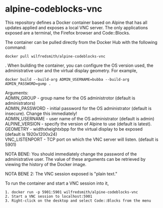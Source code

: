 # alpine-codeblocks-vnc

This repository defines a Docker container based on Alpine that has all updates applied and exposes a local VNC server. The only applications exposed are a terminal, the Firefox browser and Code::Blocks.

The container can be pulled directly from the Docker Hub with the following command:

`docker pull wilfredsmith/alpine-codeblocks-vnc`

. When building the container, you can configure the OS version used, the administrative user and the virtual display geometry. For example,

`docker build --build-arg ADMIN_USERNAME=bubba --build-arg ADMIN_PASSWORD=gump .`

Arguments:																																							 
	  ADMIN_GROUP - group name for the OS administrotor (default is administrators)												      		 
	  ADMIN_PASSWORD - initial password for the OS administrator (default is insecure). Change this immediately!   					 
	  ADMIN_USERNAME - user name of the OS administrator (default is admin)																		    
     ALPINE_VERSION - specify the version of Alpine to use (default is latest).   																  
	  GEOMETRY - widthxheightxbpp for the virtual display to be exposed (default is 1920x1200x24)											 
	  VNC_LISTENPORT - TCP port on which the VNC server will listen. (default is 5901)															 

NOTA BENE: You should immediately change the password of the administrative user. The value of these arguments can be retrieved by viewing the history of the Docker image.

NOTA BENE 2: The VNC session exposed is "plain text."

To run the container and start a VNC session into it,

	1. docker run -p 5901:5901 wilfredsmith/alpine-codeblocks-vnc
	2. Start a VNC session to localhost:5901
	3. Right-click on the desktop and select Code::Blocks from the menu

   
